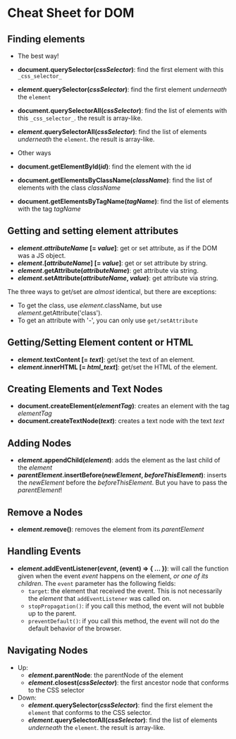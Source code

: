 # Cheat Sheet for DOM

## Finding elements

* The best way!

* **document.querySelector(_cssSelector_)**: find the first element with this `_css_selector_`
* **_element_.querySelector(_cssSelector_)**: find the first element _underneath_ the `element`
* **document.querySelectorAll(_cssSelector_)**: find the list of elements with this `_css_selector_`.
  the result is array-like.
* **_element_.querySelectorAll(_cssSelector_)**: find the list of elements _underneath_ the `element`.
  the result is array-like.

* Other ways

* **document.getElementById(_id_)**: find the element with the id
* **document.getElementsByClassName(_className_)**: find the list of elements with the class _className_
* **document.getElementsByTagName(_tagName_)**: find the list of elements with the tag _tagName_

## Getting and setting element attributes

* **_element_._attributeName_ [= _value_]**: get or set attribute, as if the DOM was a JS object.
* **_element_.[_attributeName_] [= _value_]**: get or set attribute by string.
* **_element_.getAttribute(_attributeName_)**: get attribute via string.
* **_element_.setAttribute(_attributeName_, _value_)**: get attribute via string.

The three ways to get/set are _almost_ identical, but there are exceptions:

* To get the class, use _element_.className, but use _element_.getAttribute('class').
* To get an attribute with '-', you can only use `get/setAttribute`

## Getting/Setting Element content or HTML

* **_element_.textContent [= _text_]**: get/set the text of an element.
* **_element_.innerHTML [= _html_text_]**: get/set the HTML of the element.


## Creating Elements and Text Nodes

* **document.createElement(_elementTag_)**: creates an element with the tag _elementTag_
* **document.createTextNode(_text_)**: creates a text node with the text _text_

## Adding Nodes

* **_element_.appendChild(_element_)**: adds the element as the last child of the _element_
* **_parentElement_.insertBefore(_newElement_, _beforeThisElement_)**:
  inserts the _newElement_ before the _beforeThisElement_. But you have to pass the _parentElement_!

## Remove a Nodes

* **_element_.remove()**: removes the element from its _parentElement_

## Handling Events

* **_element_.addEventListener(_event_, (event) => { ... })**: will call the function given when
  the event _event_ happens on the element, *or one of its children*. The `event` parameter has
  the following fields:
  * `target`: the element that received the event. This is not necessarily the _element_ that
    `addEventListener` was called on.
  * `stopPropagation()`: if you call this method, the event will not bubble up to the parent.
  * `preventDefault()`: if you call this method, the event will not do the default behavior of
    the browser.

## Navigating Nodes

* Up:
  * **_element_.parentNode**: the parentNode of the element
  * **_element_.closest(_cssSelector_)**: the first ancestor node that conforms to the CSS selector
* Down:
  * **_element_.querySelector(_cssSelector_)**: find the first element the `element`
    that conforms to the CSS selector.
  * **_element_.querySelectorAll(_cssSelector_)**: find the list of elements _underneath_ the `element`.
    the result is array-like.
